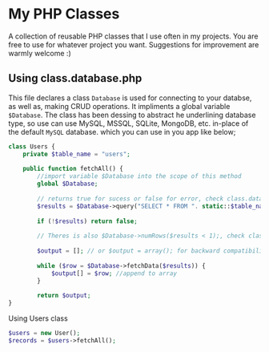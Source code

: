 # My PHP Classes
A collection of reusable PHP classes that I use often in my projects. You are free to use for whatever project you want. 
Suggestions for improvement are warmly welcome :)

## Using class.database.php
This file declares a class `Database` is used for connecting to your databse, as well as, making CRUD operations. It impliments a global variable `$Database`. The class has been dessing to abstract he underlining database type, so use can use MySQL, MSSQL, SQLite, MongoDB, etc. in-place of the default `MySQL` database.
which you can use in you app like below;

```php
class Users {
    private $table_name = "users";
    
    public function fetchAll() {
        //import variable $Database into the scope of this method
        global $Database; 
        
        // returns true for sucess or false for error, check class.database.php
        $results = $Database->query("SELECT * FROM ". static::$table_name); 
        
        if (!$results) return false;
        
        // Theres is also $Database->numRows($results < 1);, check class.database.php
        
        $output = []; // or $output = array(); for backward compatibility
        
        while ($row = $Database->fetchData($results)) {
            $output[] = $row; //append to array
        }
        
        return $output;
}
```

Using Users class
```php
$users = new User();
$records = $users->fetchAll();
```
